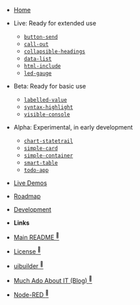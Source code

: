 * [Home](/)

* Live: Ready for extended use

  * [`button-send`](components/button-send)
  * [`call-out`](components/call-out)
  * [`collapsible-headings`](components/collapsible-headings)
  * [`data-list`](components/data-list)
  * [`html-include`](components/html-include)
  * [`led-gauge`](components/led-gauge)

* Beta: Ready for basic use

  * [`labelled-value`](components/labelled-value)
  * [`syntax-highlight`](components/syntax-highlight)
  * [`visible-console`](components/visible-console)

* Alpha: Experimental, in early development

  * [`chart-statetrail`](components/chart-statetrail)
  * [`simple-card`](components/simple-card)
  * [`simple-container`](components/simple-container)
  * [`smart-table`](components/smart-table)
  * [`todo-app`](components/todo-app)

- [Live Demos](https://wc.totallyinformation.net/tests)
- [Roadmap](./roadmap)
- [Development](./dev "Development and building standards and practices")

- **Links**
- [Main README <sup>🔗</sup>](https://totallyinformation.github.io/web-components/)
- [License <sup>🔗</sup>](https://github.com/TotallyInformation/node-red-contrib-uibuilder/blob/main/LICENSE)
- [uibuilder <sup>🔗</sup>](https://github.com/TotallyInformation/node-red-contrib-uibuilder)
- [Much Ado About IT (Blog) <sup>🔗</sup>](https://it.knightnet.org.uk)
- [Node-RED <sup>🔗</sup>](https://nodered.org/)
